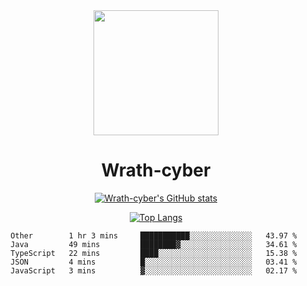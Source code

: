 <div align="center">
  <img src="https://avatars.githubusercontent.com/u/73003857?v=4" width="200px"/>
  <h1>Wrath-cyber</h1>

[![Wrath-cyber's GitHub stats](https://github-readme-stats.vercel.app/api?username=Wrath-cyber&show_icons=true&theme=synthwave)](https://github.com/anuraghazra/github-readme-stats)

[![Top Langs](https://github-readme-stats.vercel.app/api/top-langs/?username=Wrath-cyber&layout=compact&theme=synthwave)](https://github.com/Wrath-cyber/github-readme-stats)
 
<!--START_SECTION:waka-->
```text
Other        1 hr 3 mins     ███████████░░░░░░░░░░░░░░   43.97 % 
Java         49 mins         ████████▓░░░░░░░░░░░░░░░░   34.61 % 
TypeScript   22 mins         ████░░░░░░░░░░░░░░░░░░░░░   15.38 % 
JSON         4 mins          █░░░░░░░░░░░░░░░░░░░░░░░░   03.41 % 
JavaScript   3 mins          ▓░░░░░░░░░░░░░░░░░░░░░░░░   02.17 % 
```
<!--END_SECTION:waka-->

